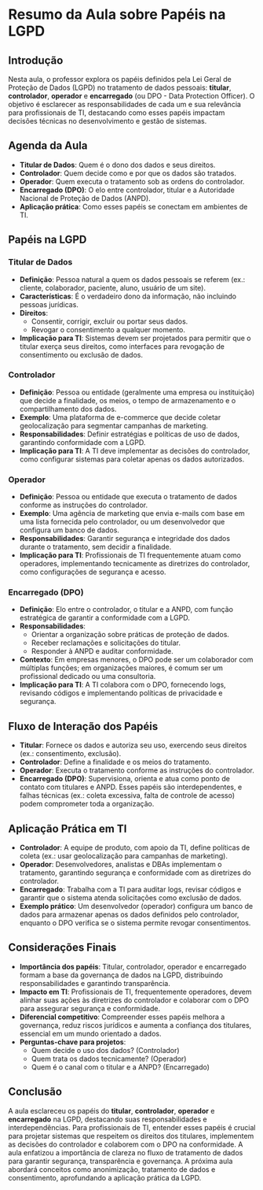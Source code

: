 # Resumo da Aula sobre Papéis na LGPD

## Introdução
Nesta aula, o professor explora os papéis definidos pela Lei Geral de Proteção de Dados (LGPD) no tratamento de dados pessoais: **titular**, **controlador**, **operador** e **encarregado** (ou DPO - Data Protection Officer). O objetivo é esclarecer as responsabilidades de cada um e sua relevância para profissionais de TI, destacando como esses papéis impactam decisões técnicas no desenvolvimento e gestão de sistemas.

## Agenda da Aula
- **Titular de Dados**: Quem é o dono dos dados e seus direitos.
- **Controlador**: Quem decide como e por que os dados são tratados.
- **Operador**: Quem executa o tratamento sob as ordens do controlador.
- **Encarregado (DPO)**: O elo entre controlador, titular e a Autoridade Nacional de Proteção de Dados (ANPD).
- **Aplicação prática**: Como esses papéis se conectam em ambientes de TI.

## Papéis na LGPD

### Titular de Dados
- **Definição**: Pessoa natural a quem os dados pessoais se referem (ex.: cliente, colaborador, paciente, aluno, usuário de um site).
- **Características**: É o verdadeiro dono da informação, não incluindo pessoas jurídicas.
- **Direitos**:
  - Consentir, corrigir, excluir ou portar seus dados.
  - Revogar o consentimento a qualquer momento.
- **Implicação para TI**: Sistemas devem ser projetados para permitir que o titular exerça seus direitos, como interfaces para revogação de consentimento ou exclusão de dados.

### Controlador
- **Definição**: Pessoa ou entidade (geralmente uma empresa ou instituição) que decide a finalidade, os meios, o tempo de armazenamento e o compartilhamento dos dados.
- **Exemplo**: Uma plataforma de e-commerce que decide coletar geolocalização para segmentar campanhas de marketing.
- **Responsabilidades**: Definir estratégias e políticas de uso de dados, garantindo conformidade com a LGPD.
- **Implicação para TI**: A TI deve implementar as decisões do controlador, como configurar sistemas para coletar apenas os dados autorizados.

### Operador
- **Definição**: Pessoa ou entidade que executa o tratamento de dados conforme as instruções do controlador.
- **Exemplo**: Uma agência de marketing que envia e-mails com base em uma lista fornecida pelo controlador, ou um desenvolvedor que configura um banco de dados.
- **Responsabilidades**: Garantir segurança e integridade dos dados durante o tratamento, sem decidir a finalidade.
- **Implicação para TI**: Profissionais de TI frequentemente atuam como operadores, implementando tecnicamente as diretrizes do controlador, como configurações de segurança e acesso.

### Encarregado (DPO)
- **Definição**: Elo entre o controlador, o titular e a ANPD, com função estratégica de garantir a conformidade com a LGPD.
- **Responsabilidades**:
  - Orientar a organização sobre práticas de proteção de dados.
  - Receber reclamações e solicitações do titular.
  - Responder à ANPD e auditar conformidade.
- **Contexto**: Em empresas menores, o DPO pode ser um colaborador com múltiplas funções; em organizações maiores, é comum ser um profissional dedicado ou uma consultoria.
- **Implicação para TI**: A TI colabora com o DPO, fornecendo logs, revisando códigos e implementando políticas de privacidade e segurança.

## Fluxo de Interação dos Papéis
- **Titular**: Fornece os dados e autoriza seu uso, exercendo seus direitos (ex.: consentimento, exclusão).
- **Controlador**: Define a finalidade e os meios do tratamento.
- **Operador**: Executa o tratamento conforme as instruções do controlador.
- **Encarregado (DPO)**: Supervisiona, orienta e atua como ponto de contato com titulares e ANPD.
Esses papéis são interdependentes, e falhas técnicas (ex.: coleta excessiva, falta de controle de acesso) podem comprometer toda a organização.

## Aplicação Prática em TI
- **Controlador**: A equipe de produto, com apoio da TI, define políticas de coleta (ex.: usar geolocalização para campanhas de marketing).
- **Operador**: Desenvolvedores, analistas e DBAs implementam o tratamento, garantindo segurança e conformidade com as diretrizes do controlador.
- **Encarregado**: Trabalha com a TI para auditar logs, revisar códigos e garantir que o sistema atenda solicitações como exclusão de dados.
- **Exemplo prático**: Um desenvolvedor (operador) configura um banco de dados para armazenar apenas os dados definidos pelo controlador, enquanto o DPO verifica se o sistema permite revogar consentimentos.

## Considerações Finais
- **Importância dos papéis**: Titular, controlador, operador e encarregado formam a base da governança de dados na LGPD, distribuindo responsabilidades e garantindo transparência.
- **Impacto em TI**: Profissionais de TI, frequentemente operadores, devem alinhar suas ações às diretrizes do controlador e colaborar com o DPO para assegurar segurança e conformidade.
- **Diferencial competitivo**: Compreender esses papéis melhora a governança, reduz riscos jurídicos e aumenta a confiança dos titulares, essencial em um mundo orientado a dados.
- **Perguntas-chave para projetos**:
  - Quem decide o uso dos dados? (Controlador)
  - Quem trata os dados tecnicamente? (Operador)
  - Quem é o canal com o titular e a ANPD? (Encarregado)

## Conclusão
A aula esclareceu os papéis do **titular**, **controlador**, **operador** e **encarregado** na LGPD, destacando suas responsabilidades e interdependências. Para profissionais de TI, entender esses papéis é crucial para projetar sistemas que respeitem os direitos dos titulares, implementem as decisões do controlador e colaborem com o DPO na conformidade. A aula enfatizou a importância de clareza no fluxo de tratamento de dados para garantir segurança, transparência e governança. A próxima aula abordará conceitos como anonimização, tratamento de dados e consentimento, aprofundando a aplicação prática da LGPD.